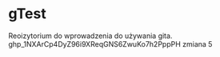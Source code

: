 # gTest
Reoizytorium do wprowadzenia do używania gita.
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
zmiana
5
